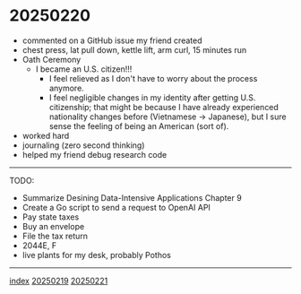 <head><meta name="viewport" content="width=device-width, initial-scale=1.0, user-scalable=yes" /><meta charset="UTF-8"></head>

# 20250220

- commented on a GitHub issue my friend created
- chest press, lat pull down, kettle lift, arm curl, 15 minutes run
- Oath Ceremony
	- I became an U.S. citizen!!!
		- I feel relieved as I don't have to worry about the process anymore.
		- I feel negligible changes in my identity after getting U.S. citizenship; that might be because I have already experienced nationality changes before (Vietnamese -> Japanese), but I sure sense the feeling of being an American (sort of).
- worked hard
- journaling (zero second thinking)
- helped my friend debug research code

---

TODO:

- Summarize Desining Data-Intensive Applications Chapter 9
- Create a Go script to send a request to OpenAI API
- Pay state taxes
- Buy an envelope
- File the tax return
- 2044E, F
- live plants for my desk, probably Pothos

---

[index](../../index.html)
[20250219](20250219.html)
[20250221](20250221.html)
